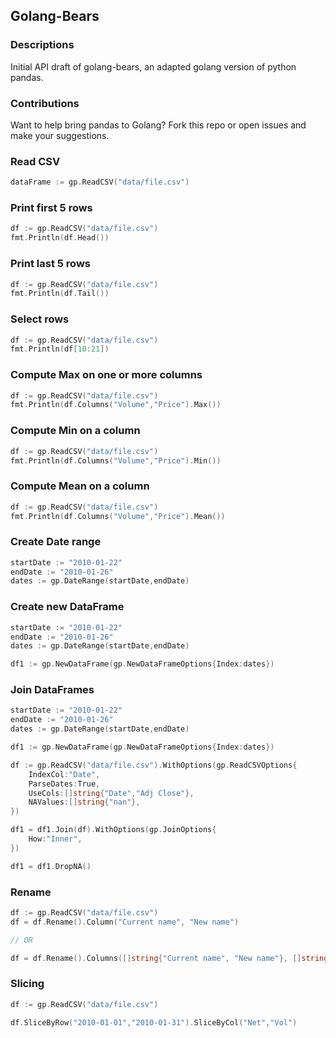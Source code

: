 ## Golang-Bears

### Descriptions

Initial API draft of golang-bears, an adapted golang version of python pandas.

### Contributions

Want to help bring pandas to Golang? Fork this repo or open issues and make your suggestions.

### Read CSV

```go
dataFrame := gp.ReadCSV("data/file.csv")
```

### Print first 5 rows

```go
df := gp.ReadCSV("data/file.csv")
fmt.Println(df.Head())
```


### Print last 5 rows

```go
df := gp.ReadCSV("data/file.csv")
fmt.Println(df.Tail())
```

### Select rows

```go
df := gp.ReadCSV("data/file.csv")
fmt.Println(df[10:21])
```

### Compute Max on one or more columns

```go
df := gp.ReadCSV("data/file.csv")
fmt.Println(df.Columns("Volume","Price").Max())
```

### Compute Min on a column

```go
df := gp.ReadCSV("data/file.csv")
fmt.Println(df.Columns("Volume","Price").Min())
```

### Compute Mean on a column

```go
df := gp.ReadCSV("data/file.csv")
fmt.Println(df.Columns("Volume","Price").Mean())
```

### Create Date range

```go
startDate := "2010-01-22"
endDate := "2010-01-26"
dates := gp.DateRange(startDate,endDate)
```

### Create new DataFrame

```go
startDate := "2010-01-22"
endDate := "2010-01-26"
dates := gp.DateRange(startDate,endDate)

df1 := gp.NewDataFrame(gp.NewDataFrameOptions{Index:dates})
```

### Join DataFrames

```go
startDate := "2010-01-22"
endDate := "2010-01-26"
dates := gp.DateRange(startDate,endDate)

df1 := gp.NewDataFrame(gp.NewDataFrameOptions{Index:dates})

df := gp.ReadCSV("data/file.csv").WithOptions(gp.ReadCSVOptions{
	IndexCol:"Date",
	ParseDates:True,
	UseCols:[]string{"Date","Adj Close"},
	NAValues:[]string{"nan"},
})

df1 = df1.Join(df).WithOptions(gp.JoinOptions{
	How:"Inner",
})

df1 = df1.DropNA()
```

### Rename

```go
df := gp.ReadCSV("data/file.csv")
df = df.Rename().Column("Current name", "New name")

// OR

df = df.Rename().Columns([]string{"Current name", "New name"}, []string{"Current name of anothe col", "New name"})
```

### Slicing

```go
df := gp.ReadCSV("data/file.csv")

df.SliceByRow("2010-01-01","2010-01-31").SliceByCol("Net","Vol")
```
